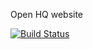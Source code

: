 Open HQ website

[![Build Status](https://travis-ci.org/openhq/website.svg)](https://travis-ci.org/openhq/website)
